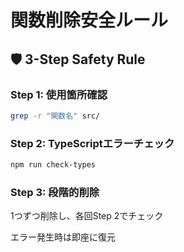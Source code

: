 # 関数削除安全ルール

## 🛡️ 3-Step Safety Rule

### Step 1: 使用箇所確認
```bash
grep -r "関数名" src/
```

### Step 2: TypeScriptエラーチェック  
```bash
npm run check-types
```

### Step 3: 段階的削除
1つずつ削除し、各回Step 2でチェック

エラー発生時は即座に復元